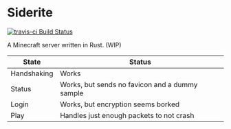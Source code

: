 # Siderite

[![travis-ci Build Status][travis-ci-badge]][travis-ci-page]

A Minecraft server written in Rust. (WIP)

State       | Status
------------|-------
Handshaking | Works
Status      | Works, but sends no favicon and a dummy sample
Login       | Works, but encryption seems borked
Play        | Handles just enough packets to not crash

[travis-ci-badge]: https://travis-ci.org/Bond-009/siderite.svg?branch=master
[travis-ci-page]: https://travis-ci.org/Bond-009/siderite
